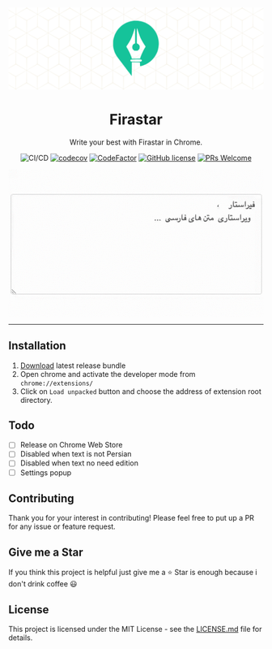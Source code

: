 <div align="center">
	<p align="center">
		<img src="./images/banner.png" />
	</p>
	<h1 align="center">Firastar</h1>
	<p align="center">Write your best with Firastar in Chrome.</p>


![CI/CD](https://github.com/Firastar/firastar-chrome-extension/workflows/Continuous%20Integration/badge.svg)
[![codecov](https://codecov.io/gh/Firastar/firastar-chrome-extension/branch/master/graph/badge.svg)](https://codecov.io/gh/Firastar/firastar-chrome-extension)
[![CodeFactor](https://www.codefactor.io/repository/github/Firastar/firastar-chrome-extension/badge)](https://www.codefactor.io/repository/github/Firastar/firastar-chrome-extension)
[![GitHub license](https://img.shields.io/badge/license-MIT-blue.svg)](https://github.com/Firastar/firastar-chrome-extension/blob/master/LICENSE)
[![PRs Welcome](https://img.shields.io/badge/PRs-welcome-orange.svg)](https://github.com/Firastar/firastar-chrome-extension/compare) 

<img align="center" src="./images/demo.gif" />

</div>
<hr />

## Installation

1. [Download](https://github.com/Firastar/firastar-chrome-extension/releases) latest release bundle
2. Open chrome and activate the developer mode from `chrome://extensions/`
3. Click on `Load unpacked` button and choose the address of extension root directory.

## Todo

- [ ] Release on Chrome Web Store 
- [ ] Disabled when text is not Persian
- [ ] Disabled when text no need edition
- [ ] Settings popup

## Contributing

Thank you for your interest in contributing! Please feel free to put up a PR for any issue or feature request.

## Give me a Star

If you think this project is helpful just give me a ⭐️ Star is enough because i don't drink coffee 😃

## License

This project is licensed under the MIT License - see the [LICENSE.md](https://github.com/Firastar/firastar-chrome-extension/blob/master/LICENSE) file for details.